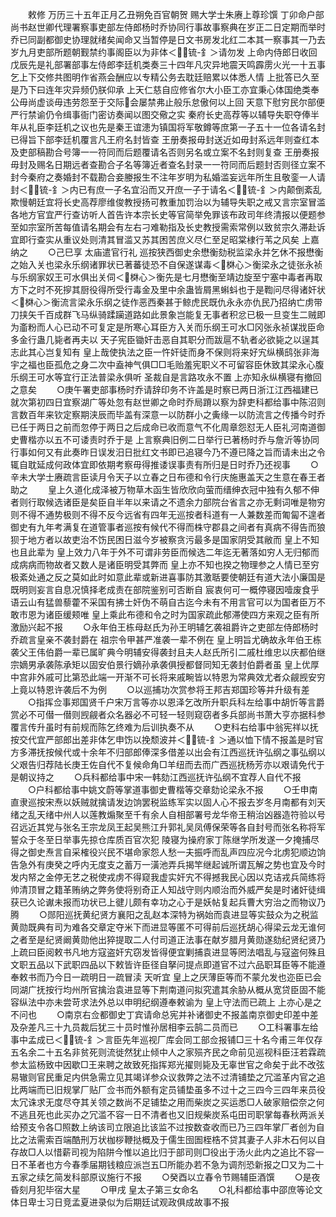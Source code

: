 <!-- { "loadSidebar": true } -->
　　敕修  万历三十五年正月乙丑朔免百官朝贺  赐大学士朱赓上尊珍馔  丁卯命户部尚书赵世卿代理署察事吏部左侍郎杨时乔协同行事故事察典在岁正二日定期而举时乔已同副都御史协理就绪矣闻命又当暂停是日文书房发北红二本其一察事其一乃去岁九月吏部所题朝觐禁约事阁臣以为非体＜锍-釒＞请勿发  上命内侍郎日收回  戊辰先是礼部署部事左侍郎李廷机类奏三十四年凡灾异地震天鸣霹雳火光一十五事乞上下交修共图明作省燕会酬应以专精公务去耽廷赔累以体悉人情  上批答已久至是乃下曰连年灾异频仍朕仰承  上天仁慈自应修省尔大小臣工亦宜秉心体国绝类奉公毋尚虚谈毋违劳怨至于交际会屡禁弗止般乐怠傲何以上回  天意下慰穷民尔部便严行禁谕仍令缉事衙门密访奏闻以图交儆之实  秦府长史高荐等以辅导失职夺俸半年从礼臣李廷机之议也先是秦王谊漶为镇国将军敬鐏等庶第一子五十一位各请名封已得旨下部李廷机覆言凡王府名封皆查  王册奏报毋封送近如毋封系远年则查红本及吏部稿勘合号簿一一符同而后题覆请名否则另名或立案不名封则复查  王册奏报毋封及赐名日期远者查勘合子名等簿近者查名封录一一符同而后题封否则径立案不封今秦府之奏婚封不载勘合妾媵报生不注年岁明为私婚滥妄远年所生且敬銮一人请封＜锍-釒＞内已有庶一子名宜沿而又开庶一子于请名＜锍-釒＞内颠倒紊乱欺慢朝廷宜将长史高荐廖维俊教授扬可教重加罚治以为辅导失职之戒又言宗室冒滥各地方官宜严行查访听人首告许本宗长史等官简举免罪该布政司年终清报以便题参至如宗室所苦每值请名期会有左右刁难勒指及长史教授需索常例以致贫宗久滞赴诉宜即行查实从重议处则清其冒滥又苏其困苦庶义尽仁至足昭棠棣行苇之风矣  上嘉纳之
　　○己巳享  太庙遣官行礼  巡按狭西御史余懋衡劾税监梁永并乞休不报懋衡之始入关也梁永乐纲诸罪状已著蕃徒恐不自保遂谋毒＜棥心＞衡梁永之徒张永祯与乐纲家奴王可水俱出关伺＜棥心＞衡先是七月懋衡至靖边旋至宁塞中毒者再取方下之时不死摉其厨役得所受行毒金及里中余蛊皆屑黑蝌蚪也于是鞫问尽得诸奸状＜棥心＞衡流言梁永乐纲之徒作恶西秦甚于鲸虎民既仇永永亦仇民乃招纳亡虏带刀挟矢千百成群飞马纵骑蹂躏道路如此景象岂能复无事者积忿已极一旦变生二贼即为齑粉而人心已动不可复定是所寒心耳臣方入关而乐纲王可水□冈张永祯谋戕臣命多金行蛊几毙者再夫以  天子宪臣锄奸击恶自其职分而跋扈不轨者必欲毙之以逞其志此其心岂复知有  皇上哉使执法之臣一忤奸徒而身不保则将来好宄纵横鸱张非海宇之福也臣孤危之身二次中盍神气俱□□毛贻羞宪职义不可留容臣休致其梁永心腹乐纲王可水等宜行正法普梁永俱听  圣裁自是言路攻永不置  上亦知永纵横寝有撤回之意矣
　　○庚午署吏部事杨时乔请辞印务不许盖是时察已两日浙江江西福建已就次第初四日宜察湖广等处忽有赵世卿之命时乔局蹐以察为辞吏科都给事中陈沼则言数百年来钦定察期浃辰而毕盖有深意一以防群小之夤缘一以防流言之传播今时乔已任于两日之前而忽停于两日之后成命已收而意气不化周章怨怼无人臣礼河南道御史曹楷亦以五不可诿责时乔于是  上言察典旧例二日举行已著杨时乔与詹沂等协同行事如何又有此奏昨日误发汨日批红文书即已追寝今乃不遵已降之旨而请未出之令辄自耽延成何政体宜即依期考察毋得推诿误事责有所归是日时乔乃还视事
　　○辛未大学士赓疏言臣读月令天子以立春之日布德和令行庆施惠盖天之生意在春王者助之
　　皇上久道化成泽被万物草木函生皆欣欣向萤而缙绅衣冠中独有久郁不伸者则行取候选诸臣是矣臣自半年以来请之不遗余力部院台省言之亦无剩词唯是物穷则不得不通势极则不得不反今远省有四年无巡按者科道有一人兼数差而匍匐不遑者御史有九年考满复在道管事者巡按有候代不得而株守郡县之间者有真病不得告而狼狈于地方者以故吏治不饬民困日滋今岁被察贪污最多是国家阴受其敝而  皇上不知也且此辈为  皇上效力八年于外不可谓非劳臣而候选二年迄无著落如穷人无归郁而成病病而物故者又数人是诸臣明受其弊而  皇上亦不知也揆之物理参之人情已至穷极紊处通之反之莫如此时如意此辈或新进喜事防其激聒要使朝廷有道大法小廉国是既明则妄言自息况慎择老成责在部院鉴别可否断自  宸衷何可一概停寝因噎废食乎语云山有猛兽藜藿不采国有拂士奸伪不萌自古迄今未有不用言官可以为国者臣万不敢市恩为诸臣缓颊唯  皇上乘此布德和令之时为国家疏此郁滞使四方来观之臣有所激励兴起不报
　　○永年伯王栋母赵氏为孙王明辅乞袭祖爵许之吏部左侍郎杨时乔疏言皇亲不袭封爵在  祖宗令甲甚严准袭一辈不例在  皇上明旨尤确故永年伯王栋袭父王伟伯爵一辈已属旷典今明辅安得袭封且夫人赵氏所引二戚杜维忠以庆都伯继宗嫡男承袭陈承矩以固安伯景行嫡孙承袭俱授都督同知无袭封伯爵者虽  皇上优厚  中宫非外戚可比第恐此端一开渐不可长将来戚畹皆以特恩为常典效尤者众觎觊安穷  上竟以特恩许袭后不为例
　　○以巡捕功次赏参将王邦吉郑国珍等并升级有差
　　○指挥佥事郑国贤千户宋万言等亦以恩泽乞改所升职兵科左给事中胡忻等言爵赏必不可僣一僣则觊觎者众名器必不可轻一轻则窥窃者多兵部尚书萧大亨亦据科参覆言传升虽时有前规而陈乞终难为后训执奏不从
　　○吏科右给事中翁宪祥以抚按交代宜严部郎出差非体乞申饬以挽颓波并＜锍-釒＞通以恤下情不报盖是时官方多滞抚按候代或十余年不归部郎俸深多借差以出会有江西巡抚许弘纲之事弘纲以父艰告归荐陆长庚王佐自代不复候命角□羊纽而去而广西巡抚杨芳亦以艰请免代于是朝议持之
　　○兵科都给事中宋一韩劾江西巡抚许弘纲不宜荐人自代不报
　　○户科都给事中姚文蔚等掌道事御史曹楷等交章劾论梁永不报
　　○壬申南直隶巡按宋焘以妖贼就擒请发边饷罢税监练军实以固人心不报去岁冬月南都有刘天绪之乱天绪中州人以莲教煽聚至千有余人自相部署号龙华帝王稍治凶器造符验以号召远近其党与张名王宗龙凤王起吴熊江升郭礼吴凤傅保荣等各自封号而张名称将军誓众于冬至日举事先掠仓库质百官次犯  陵寝为操府家丁陈继学所发遂一夕掩捕尽得之御史焘言自采榷役兴民不堪命家怨人愁一夫振呼而乱声四应况今北虏犯顺边饷告急外有庚癸之呼内无度支之蓄万一潢池弄兵揭竿继起诚所谓瓦解之势也宜及今时发内帑之金停无艺之税使戎虏不得窥我虚实奸宄不得撼我民心因以克诘戎兵简练将帅清顶冒之籍革贿纳之弊务使将别奇正人知战守则内顺治而外威严矣是时诸奸徒缉获已久论谳未报而功状已上徤儿颇有幸功之心于是妖帖复起兵曹大穷治之而物议乃腾
　　○郧阳巡抚黄纪贤方襄阳之乱赵本深特为祸始而袁进显等实鼓众为之税监黄勋既典有司为难各交章定夺米下而进显等匿不可得前后巡抚胡心得梁云龙无谁何之者至是纪贤阚黄勋他出猝提取二人付司道正法事在献岁腊月黄勋遂劾纪贤纪贤乃上疏曰臣阅敕书凡地方寇盗奸宄窃发皆得便宜剿捕袁进显等罔法唱乱与寇盗何殊且文职五品以下武职四品以下敕皆许臣径自拏问提点即道官不过六品职耳臣等不能遵奉敕书而乃今日一疏明日一疏冒渎  天听宜  皇上之厌薄臣等而不蒙允发也迩臣已会同湖广抚按行均州所官擒治袁进显等下荆南道问拟究遣其余胁从概从宽贷臣固不能容纵法中亦未尝苛求法外总以申明纪纲遵奉敕谕为  皇上守法而已疏上  上亦心是之不问也
　　○南京右佥都御史丁宾请命总宪并补诸御史不报盖南京御史印差中差及杂差凡三十九员裁后犹三十员时惟孙居相李云鹄二员而已
　　○工科署事左给事中孟成已＜锍-釒＞言臣先年巡视厂库会同工部佥报铺□三十名今甫三年仅存五名余二十五名非贫死则流徙然犹止倾中人之家殒齐民之命前见巡视科臣汪若霖疏参太监杨致中因歇□王来聘之故致死指挥郑光擢则毙及无辜世官之命矣于此不改弦易辙则官民重足内供急需立见其竭详参众议救弊之法不过清铺垫之冗滥革内官之追比两端而已旧规掌厂贴厂佥书而外额有定员铺垫虽多不过十之三四今三四年来员役太冗诛求无度尽夺其关领之数尚不足铺垫之用而柴炭之买运悉□人破家赔偿奈之何不逃且死也此买办之冗滥不容一日不清者也又旧规柴炭系屯田司职掌每春秋两派关给预支令各□照数上纳该司立限追比该监不过按数查收而已乃三四年掌厂者创为自比之法需索百端酷刑万状枷桚鞭挞概及于儒生囹圄桎梏不贷其妻子人非木石何以自存故□人以惜薪司视为陷阱今惟以追比归于部司则□役出于汤火此内之追比不容一日不革者也方今春季届期钱粮应派岂五□所能办若不急为调剂恐新报之□又为二十五家之续乞简发科部原议施行不报
　　○癸酉以立春令节赐辅臣酒馔
　　○是夜昏刻月犯毕宿大星
　　○甲戌  皇太子第三女命名
　　○礼科都给事中邵庶等论文体日卑士习日竞孟夏进录似为后期廷试观政俱成故事不报
